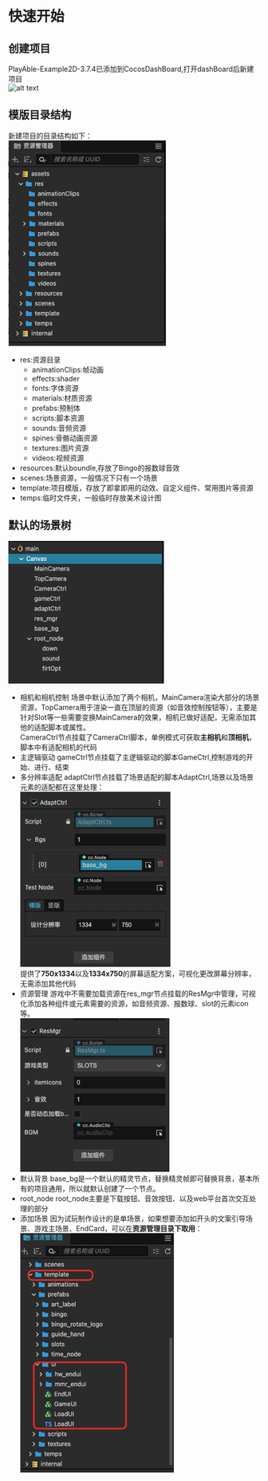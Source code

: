 # 快速开始

## 创建项目
PlayAble-Example2D-3.7.4已添加到CocosDashBoard,打开dashBoard后新建项目</br>
![alt text](image-11.png)
## 模版目录结构
新建项目的目录结构如下：</br>
![alt text](image-1.png)</br>
- res:资源目录
    - animationClips:帧动画
    - effects:shader
    - fonts:字体资源
    - materials:材质资源
    - prefabs:预制体
    - scripts:脚本资源
    - sounds:音频资源
    - spines:骨骼动画资源
    - textures:图片资源
    - videos:视频资源
- resources:默认boundle,存放了Bingo的报数球音效
- scenes:场景资源，一般情况下只有一个场景
- template:项目模版，存放了即拿即用的动效、自定义组件、常用图片等资源
- temps:临时文件夹，一般临时存放美术设计图
## 默认的场景树
![alt text](image-2.png)</br>
+ 相机和相机控制
场景中默认添加了两个相机，MainCamera渲染大部分的场景资源，TopCamera用于渲染一直在顶层的资源（如音效控制按钮等），主要是针对Slot等一些需要变换MainCamera的效果，相机已做好适配，无需添加其他的适配脚本或属性。</br>
CameraCtrl节点挂载了CameraCtrl脚本，单例模式可获取<b>主相机</b>和<b>顶相机</b>，脚本中有适配相机的代码
+ 主逻辑驱动
gameCtrl节点挂载了主逻辑驱动的脚本GameCtrl,控制游戏的开始、进行、结束
+ 多分辨率适配
adaptCtrl节点挂载了场景适配的脚本AdaptCtrl,场景以及场景元素的适配都在这里处理：</br>
![alt text](image-3.png)</br>
提供了<b>750x1334</b>以及<b>1334x750</b>的屏幕适配方案，可视化更改屏幕分辨率，无需添加其他代码
+ 资源管理
游戏中不需要加载资源在res_mgr节点挂载的ResMgr中管理，可视化添加各种组件或元素需要的资源，如音频资源、报数球、slot的元素icon等。</br>
![alt text](image-4.png)</br>
+ 默认背景
base_bg是一个默认的精灵节点，替换精灵帧即可替换背景，基本所有的项目通用，所以就默认创建了一个节点。
+ root_node
root_node主要是下载按钮、音效按钮、以及web平台首次交互处理的部分
+ 添加场景
因为试玩制作设计的是单场景，如果想要添加如开头的文案引导场景、游戏主场景、EndCard，可以在<b>资源管理目录下取用</b>：</br>
![alt text](image-5.png)

